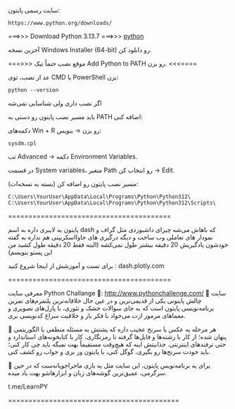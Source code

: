 سایت رسمی پایتون:

```
https://www.python.org/downloads/
```

===>>> Download Python 3.13.7
===>>>
[python](https://www.python.org/downloads/)

آخرین نسخه Windows Installer (64-bit) رو دانلود کن.

===>>> موقع نصب حتماً تیک Add Python to PATH رو بزن.  <<<====

عد از نصب، توی CMD یا PowerShell بزن:
```
python --version
```

اگر نصب داری ولی شناسایی نمی‌شه

باید مسیر نصب پایتون رو دستی به PATH اضافه کنی:

دکمه‌های Win + R رو بزن → بنویس:
```
sysdm.cpl
```

تب Advanced → دکمه Environment Variables.

در قسمت System variables، متغیر Path رو انتخاب کن → Edit.

مسیر نصب پایتون رو اضافه کن (بسته به نسخه‌ات):
```
C:\Users\YourUser\AppData\Local\Programs\Python\Python312\
C:\Users\YourUser\AppData\Local\Programs\Python\Python312\Scripts\
```

========================================


پایتون یه لایبری داره به اسم dash که باهاش می‌شه چیزای داشبوردی مثل گراف و نمودار های تعاملی وب ساخت و دیگه درگیری های جاوااسکریپتی هم نداره به گفته خودشون یادگیریش 20 دقیقه بیشتر طول نمی‌کشه (البته فقط 20 دقیقه طول کشید من این پستو بنویسم)

برای تست و آموزشش از اینجا شروع کنید :
dash.plotly.com

========================================

معرفی سایت Python Challange
🔗: http://www.pythonchallenge.com/
🔸 سایت چالش پایتونی یکی از قدیمی‌ترین و در عین حال خلاقانه‌ترین پلتفرم‌های تمرین برنامه‌نویسی پایتون است که به جای سوالات خشک و تئوری، با پازل‌های تصویری و معماهای مرموز ازت می‌خواد با فکر باز و خلاقیت سراغ کدنویسی بری. 

🔹 هر مرحله یه عکس یا سرنخ عجیب داره که پشتش یه مسئله منطقی یا الگوریتمی پنهان شده؛ از کار با رشته‌ها و فایل‌ها گرفته تا رمزنگاری، کار با کتابخونه‌های استاندارد و حتی ترفندهای اینترنتی. جذابیتش اینه که هیچ‌وقت مستقیماً بهت نمیگه باید چی کار کنی؛ باید خودت سرنخ‌ها رو بگیری، گوگل کنی، با پایتون ور بری و جواب رو کشف کنی. 

🔸 برای یه برنامه‌نویس پایتون، این سایت مثل یه بازی ماجراجویانه‌ست که در حین سرگرمی، عمیق‌ترین گوشه‌های زبان و ابزارهاشو بهت یاد میده.

t.me/LearnPY 

==========================================

